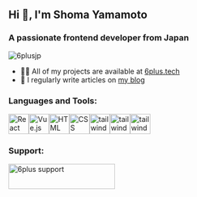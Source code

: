 ## Hi 👋, I'm Shoma Yamamoto

### A passionate frontend developer from Japan

<img src="https://komarev.com/ghpvc/?username=6plusjp&label=Profile%20views&color=0e75b6&style=flat" alt="6plusjp" />

- 👨‍💻 All of my projects are available at [6plus.tech](https://6plus.tech)
- 📝 I regularly write articles on [my blog](https://6plus.tech/blog)

### Languages and Tools:

<img src="https://cdn.jsdelivr.net/gh/devicons/devicon/icons/react/react-original-wordmark.svg" alt="React" width="40"/><img alt="Vue.js" width="40" src="https://cdn.jsdelivr.net/gh/devicons/devicon/icons/vuejs/vuejs-original-wordmark.svg"/><img src="https://cdn.jsdelivr.net/gh/devicons/devicon/icons/html5/html5-original-wordmark.svg" alt="HTML" width="40" /><img src="https://cdn.jsdelivr.net/gh/devicons/devicon/icons/css3/css3-original-wordmark.svg" alt="CSS" width="40" /><img src="https://cdn.jsdelivr.net/gh/devicons/devicon/icons/tailwindcss/tailwindcss-original-wordmark.svg" alt="tailwindcss" width="40"/><img src="https://cdn.jsdelivr.net/gh/devicons/devicon/icons/figma/figma-original.svg" alt="tailwindcss" width="40"/><img src="https://cdn.jsdelivr.net/gh/devicons/devicon/icons/python/python-original-wordmark.svg" alt="tailwindcss" width="40"/>

### Support:

<a target="_blank" rel="noopener noreferrer" href="https://www.buymeacoffee.com/6plus"><img src="https://cdn.buymeacoffee.com/buttons/v2/default-yellow.png" height="50" width="210" alt="6plus support"/></a>

